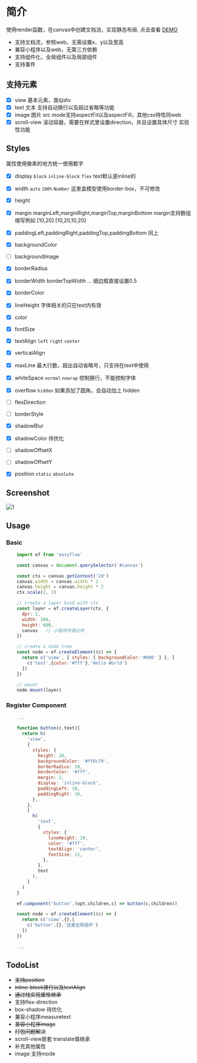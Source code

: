 # 简介
使用render函数，在canvas中创建文档流，实现静态布局.
点击查看 [DEMO](https://gitjinfeiyang.github.io/easyFlow/example/)

- 支持文档流，参照web，无需设置x、y以及宽高
- 兼容小程序以及web，无第三方依赖
- 支持组件化，全局组件以及局部组件
- 支持事件

## 支持元素
- [x] view 基本元素，类似div
- [x] text 文本 支持自动换行以及超过省略等功能
- [x] image 图片 src mode支持aspectFit以及aspectFill，其他css特性同web
- [x] scroll-view 滚动容器，需要在样式里设置direction，并且设置具体尺寸 实验性功能

## Styles
属性使用像素的地方统一使用数字

- [x] display `block` `inline-block` `flex` text默认是inline的
- [x] width `auto` `100%` `Number` 这里盒模型使用border-box，不可修改
- [x] height
- [x] margin marginLeft,marginRight,marginTop,marginBottom margin支持数组缩写例如 [10,20] [10,20,10,20]
- [x] paddingLeft,paddingRight,paddingTop,paddingBottom 同上
- [x] backgroundColor
- [ ] backgroundImage
- [x] borderRadius
- [x] borderWidth borderTopWidth ... 细边框直接设置0.5
- [x] borderColor
- [x] lineHeight 字体相关的只在text内有效
- [x] color
- [x] fontSize
- [x] textAlign `left` `right` `center`
- [x] verticalAlign
- [x] maxLine 最大行数，超出自动省略号，只支持在text中使用
- [x] whiteSpace `normal` `nowrap` 控制换行，不能控制字体
- [x] overflow `hidden` 如果添加了圆角，会自动加上 hidden
- [ ] flexDirection
- [ ] borderStyle
- [x] shadowBlur
- [x] shadowColor  待优化
- [ ] shadowOffsetX
- [ ] shadowOffsetY
- [x] position `static` `absolute`


## Screenshot
![1](screenshot/01.png)


## Usage

### Basic
``` javascript
    import ef from 'easyflow'

    const canvas = document.querySelector('#canvas')

    const ctx = canvas.getContext('2d')
    canvas.width = canvas.width * 2
    canvas.height = canvas.height * 2
    ctx.scale(2, 2)

    // create a layer bind with ctx
    const layer = ef.createLayer(ctx, {
      dpr: 2,
      width: 300,
      height: 600,
      canvas   // 小程序环境必传
    })

    // create a node tree
    const node = ef.createElement((c) => {
      return c('view', { styles: { backgroundColor:'#000' } }, [
        c('text',{color:'#fff'},'Hello World')
      ])
    })

    // mount
    node.mount(layer)

```
### Register Component
``` javascript
    ...

    function button(c,text){
      return h(
        'view',
        {
          styles: {
            height: 20,
            backgroundColor: '#ff6c79',
            borderRadius: 10,
            borderColor: '#fff',
            margin: 2,
            display: 'inline-block',
            paddingLeft: 10,
            paddingRight: 10,
          },
        },
        [
          h(
            'text',
            {
              styles: {
                lineHeight: 20,
                color: '#fff',
                textAlign: 'center',
                fontSize: 11,
              },
            },
            text
          ),
        ]
      )
    }

    ef.component('button',(opt,children,c) => button(c,children))

    const node = ef.createElement((c) => {
      return c('view',{},[
        c('button',{},'这是全局组件')
      ])
    })

    ...

```

## TodoList
* ~~支持position~~
* ~~inline-block换行以及textAlign~~
* ~~通过栈实现属性继承~~
* 支持flex-direction
* box-shadow 待优化
* 兼容小程序measuretext
* ~~兼容小程序image~~
* ~~打包问题解决~~
* scroll-view嵌套 translate值继承
* 补充其他属性
* image 支持mode